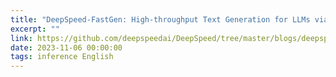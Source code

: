 ```yaml
---
title: "DeepSpeed-FastGen: High-throughput Text Generation for LLMs via MII and DeepSpeed-Inference"
excerpt: ""
link: https://github.com/deepspeedai/DeepSpeed/tree/master/blogs/deepspeed-fastgen
date: 2023-11-06 00:00:00
tags: inference English
---
```

